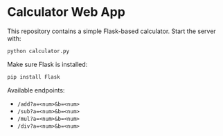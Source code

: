 # Calculator Web App

This repository contains a simple Flask-based calculator. Start the server with:

```bash
python calculator.py
```

Make sure Flask is installed:

```bash
pip install Flask
```

Available endpoints:

- `/add?a=<num>&b=<num>`
- `/sub?a=<num>&b=<num>`
- `/mul?a=<num>&b=<num>`
- `/div?a=<num>&b=<num>`
